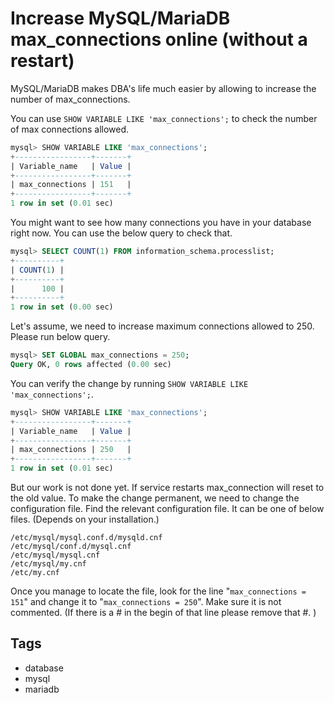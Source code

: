 # Increase MySQL/MariaDB max_connections online (without a restart)

MySQL/MariaDB makes DBA's life much easier by allowing to increase the number of max_connections.

You can use `SHOW VARIABLE LIKE 'max_connections';` to check the number of max connections allowed.

```sql
mysql> SHOW VARIABLE LIKE 'max_connections';
+-----------------+-------+
| Variable_name   | Value |
+-----------------+-------+
| max_connections | 151   |
+-----------------+-------+
1 row in set (0.01 sec)
```

You might want to see how many connections you have in your database right now. You can use the below query to check that.

```sql
mysql> SELECT COUNT(1) FROM information_schema.processlist;
+----------+
| COUNT(1) |
+----------+
|      100 |
+----------+
1 row in set (0.00 sec)
```

Let's assume, we need to increase maximum connections allowed to 250. Please run below query.

```sql
mysql> SET GLOBAL max_connections = 250;
Query OK, 0 rows affected (0.00 sec)
```

You can verify the change by running `SHOW VARIABLE LIKE 'max_connections';`.

```sql
mysql> SHOW VARIABLE LIKE 'max_connections';
+-----------------+-------+
| Variable_name   | Value |
+-----------------+-------+
| max_connections | 250   |
+-----------------+-------+
1 row in set (0.01 sec)
```

But our work is not done yet. If service restarts max_connection will reset to the old value. To make the change permanent, we need to change the configuration file.  Find the relevant configuration file. It can be one of below files. (Depends on your installation.)

```console
/etc/mysql/mysql.conf.d/mysqld.cnf
/etc/mysql/conf.d/mysql.cnf
/etc/mysql/mysql.cnf
/etc/mysql/my.cnf
/etc/my.cnf
```

Once you manage to locate the file, look for the line "`max_connections = 151`" and change it to "`max_connections = 250`". Make sure it is not commented. (If there is a # in the begin of that line please remove that #. )

## Tags

- database
- mysql
- mariadb